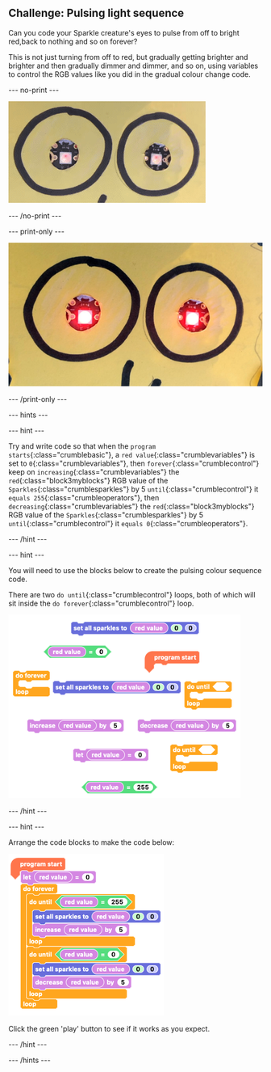 ## Challenge: Pulsing light sequence

Can you code your Sparkle creature's eyes to pulse from off to bright red,back to nothing and so on forever?

This is not just turning from off to red, but gradually getting brighter and brighter and then gradually dimmer and dimmer, and so on, using variables to control the RGB values like you did in the gradual colour change code.

--- no-print ---

![Pulsing red eyes sequence](images/step13challengeSequence.gif)

--- /no-print ---

--- print-only ---

![Pulsing red eyes sequence](images/step13challengeSequence.png)

--- /print-only ---

--- hints ---

--- hint ---

Try and write code so that when the `program starts`{:class="crumblebasic"}, a `red value`{:class="crumblevariables"} is set to `0`{:class="crumblevariables"}, then `forever`{:class="crumblecontrol"} keep on `increasing`{:class="crumblevariables"} the `red`{:class="block3myblocks"} RGB value of the `Sparkles`{:class="crumblesparkles"} by 5 `until`{:class="crumblecontrol"} it `equals 255`{:class="crumbleoperators"}, then `decreasing`{:class="crumblevariables"} the `red`{:class="block3myblocks"} RGB value of the `Sparkles`{:class="crumblesparkles"} by 5 `until`{:class="crumblecontrol"} it `equals 0`{:class="crumbleoperators"}.

--- /hint ---

--- hint ---

You will need to use the blocks below to create the pulsing colour sequence code.

There are two `do until`{:class="crumblecontrol"} loops, both of which will sit inside the `do forever`{:class="crumblecontrol"} loop.

![Sparkle pulsing red eyes sequence code parsons problem](images/step13challengeSequence_parsons.png)

--- /hint ---

--- hint ---

Arrange the code blocks to make the code below:

![Sparkle pulsing red eyes sequence code solution](images/step13challengeSequence_solution.png)

Click the green 'play' button to see if it works as you expect.

--- /hint ---

--- /hints ---


